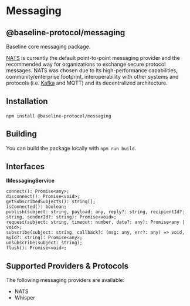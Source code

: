 # Messaging

## @baseline-protocol/messaging

Baseline core messaging package.

​[NATS](https://nats.io/) is currently the default point-to-point messaging provider and the recommended way for organizations to exchange secure protocol messages. NATS was chosen due to its high-performance capabilities, community/enterprise footprint, interoperability with other systems and protocols \(i.e. [Kafka](https://github.com/nats-io/nats-kafka) and MQTT\) and its decentralized architecture.‌

## Installation <a id="installation"></a>

`npm install @baseline-protocol/messaging`‌

## Building <a id="building"></a>

You can build the package locally with `npm run build`.‌

## Interfaces <a id="interfaces"></a>

**IMessagingService**

```text
connect(): Promise<any>;
disconnect(): Promise<void>;
getSubscribedSubjects(): string[];
isConnected(): boolean;
publish(subject: string, payload: any, reply?: string, recipientId?: string, senderId?: string): Promise<void>;
request(subject: string, timeout: number, data?: any): Promise<any | void>;
subscribe(subject: string, callback?: (msg: any, err?: any) => void, myId?: string): Promise<any>;
unsubscribe(subject: string);
flush(): Promise<void>;
```

## Supported Providers & Protocols <a id="supported-providers-and-protocols"></a>

The following messaging providers are available:‌

* NATS
* Whisper

